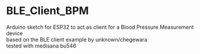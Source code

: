 # BLE_Client_BPM
Arduino sketch for ESP32 to act as client for a Blood Pressure Measurement device  
based on the BLE client example by unknown/chegewara  
tested with medisana bu546  
